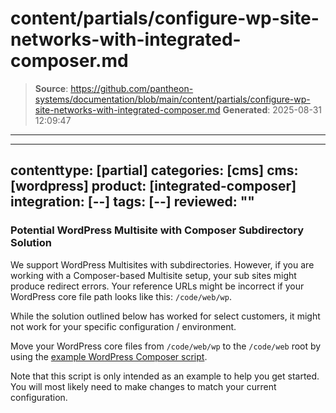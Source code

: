 # content/partials/configure-wp-site-networks-with-integrated-composer.md

> **Source**: https://github.com/pantheon-systems/documentation/blob/main/content/partials/configure-wp-site-networks-with-integrated-composer.md
> **Generated**: 2025-08-31 12:09:47

---

---
contenttype: [partial]
categories: [cms]
cms: [wordpress]
product: [integrated-composer]
integration: [--]
tags: [--]
reviewed: ""
---

### Potential WordPress Multisite with Composer Subdirectory Solution

We support WordPress Multisites with subdirectories. However, if you are working with a Composer-based Multisite ​setup, your sub sites might produce redirect errors. Your reference URLs might be incorrect if your WordPress core file path looks like this: `/code/web/wp`.

<Alert title="Note"  type="info" >

While the solution outlined below has worked for select customers, it might not work for your specific configuration / environment.

</Alert>

Move your WordPress core files from `/code/web/wp` to the `/code/web` root by using the [example WordPress Composer script](https://github.com/pantheon-systems/example-wordpress-composer/blob/f73fe27153ba6a772e7b316edd3442ed1de7c29d/scripts/composer/cleanup-composer).

Note that this script is only intended as an example to help you get started. You will most likely need to make changes to match your current configuration.
